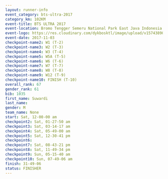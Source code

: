 ```yaml
---
layout: runner-info 
event_category: bts-ultra-2017 
category_km: 102KM 
event-title: BTS ULTRA 2017 
event-location: Bromo Tengger Semeru National Park East Java Indonesia 
event-logo: https://res.cloudinary.com/dykbosktl/image/upload/v1574389068/Logo/btsultra-profilpic_qfpjxb.png 
event-date: 2017-11-03 
checkpoint-name2: W1 (T-2) 
checkpoint-name3: W2 (T-3) 
checkpoint-name4: W3 (T-4) 
checkpoint-name5: W5A (T-5) 
checkpoint-name6: W6 (T-6) 
checkpoint-name7: W7 (T-7) 
checkpoint-name8: W8 (T-8) 
checkpoint-name9: W12 (T-9) 
checkpoint-name10: FINISH (T-10) 
overall_rank: 67
gender_rank: 61
bib: 1035
first_name: Suwardi
last_name:
gender: M
team_name: None
start: Sat, 12-00-00 am
checkpoint2: Sat, 01-27-50 am
checkpoint3: Sat, 03-14-17 am
checkpoint4: Sat, 05-49-00 am
checkpoint5: Sat, 12-30-41 pm
checkpoint6: 
checkpoint7: Sat, 08-43-21 pm
checkpoint8: Sat, 11-49-34 pm
checkpoint9: Sun, 05-15-40 am
checkpoint10: Sun, 07-49-06 am
finish: 31-49-06
status: FINISHER
---
```


